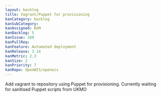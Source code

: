 ```yaml
---
layout: backlog
title: Vagrant/Puppet for provisioning
kanCategory: backlog
kanSubCategory:
kanAssigned: BoM
kanBacklog: 5
kanIssue: 169
kanPullReq:
kanFeature: Automated deployment
kanRelease: 3.14
kanMetric: 2.3
kanSize: 2
kanPriority: 7
kanRepo: OpenWIS/openwis
---
```

Add vagrant to repository using Puppet for provisioning. Currently waiting for sanitised Puppet scripts from UKMO
